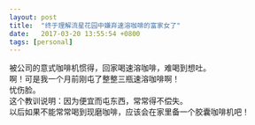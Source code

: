 ```yaml
---
layout: post
title:  "终于理解流星花园中嫌弃速溶咖啡的富家女了"
date:   2017-03-20 13:55:54 +0800
tags: [personal]
---
```


被公司的意式咖啡机惯得，回家喝速溶咖啡，难喝到想吐。  
啊！可是我一个月前刚屯了整整三瓶速溶咖啡啊！  
忧伤脸。  
这个教训说明：因为便宜而屯东西，常常得不偿失。  
以后如果不能常常喝到现磨咖啡，应该会在家里备一个胶囊咖啡机吧！